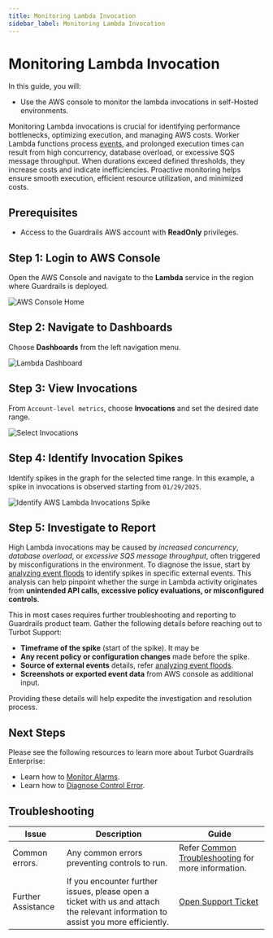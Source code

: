 ```yaml
---
title: Monitoring Lambda Invocation
sidebar_label: Monitoring Lambda Invocation
---
```


# Monitoring Lambda Invocation

In this guide, you will:
- Use the AWS console to monitor the lambda invocations in self-Hosted environments.

Monitoring Lambda invocations is crucial for identifying performance bottlenecks, optimizing execution, and managing AWS costs. Worker Lambda functions process [events](/guardrails/docs/guides/azure/real-time-events#configuring-real-time-events), and prolonged execution times can result from high concurrency, database overload, or excessive SQS message throughput. When durations exceed defined thresholds, they increase costs and indicate inefficiencies. Proactive monitoring helps ensure smooth execution, efficient resource utilization, and minimized costs.


## Prerequisites

- Access to the Guardrails AWS account with **ReadOnly** privileges.

## Step 1: Login to AWS Console

Open the AWS Console and navigate to the **Lambda** service in the region where Guardrails is deployed.

![AWS Console Home](/images/docs/guardrails/guides/hosting-guardrails/monitoring/investigate-lambda-invocation/aws-console-home.png)

## Step 2: Navigate to Dashboards

Choose **Dashboards** from the left navigation menu.

![Lambda Dashboard](/images/docs/guardrails/guides/hosting-guardrails/monitoring/investigate-lambda-invocation/aws-lambda-dashboard-select.png)

## Step 3: View Invocations

From `Account-level metrics`, choose **Invocations** and set the desired date range.

![Select Invocations](/images/docs/guardrails/guides/hosting-guardrails/monitoring/investigate-lambda-invocation/aws-lambda-select-invocations.png)

## Step 4: Identify Invocation Spikes

Identify spikes in the graph for the selected time range. In this example, a spike in invocations is observed starting from `01/29/2025`.

![Identify AWS Lambda Invocations Spike](/images/docs/guardrails/guides/hosting-guardrails/monitoring/investigate-lambda-invocation/aws-lambda-invocations-spike.png)

<!-- ## Step 5: Investigate and Resolve Spike

High Lambda invocations may result from `increased concurrency`, `database overload`, or `excessive SQS message` throughput, often caused by misconfigurations in the environment. One way to identify the root cause is by [analyzing event floods](/guardrails/docs/guides/hosting-guardrails/monitoring/investigate-event-flood) for spikes in specific external events, which can help pinpoint the source of increased Lambda activity.
Once the root cause is determined, apply the necessary fixes. -->


## Step 5: Investigate to Report

High Lambda invocations may be caused by *increased concurrency*, *database overload*, or *excessive SQS message throughput*, often triggered by misconfigurations in the environment. To diagnose the issue, start by [analyzing event floods](/guardrails/docs/guides/hosting-guardrails/monitoring/investigate-event-flood) to identify spikes in specific external events. This analysis can help pinpoint whether the surge in Lambda activity originates from **unintended API calls, excessive policy evaluations, or misconfigured controls**.

This in most cases requires further troubleshooting and reporting to Guardrails product team. Gather the following details before reaching out to Turbot Support:

- **Timeframe of the spike** (start of the spike). It may be
- **Any recent policy or configuration changes** made before the spike.
- **Source of external events** details, refer [analyzing event floods](/guardrails/docs/guides/hosting-guardrails/monitoring/investigate-event-flood).
- **Screenshots or exported event data** from AWS console as additional input.

Providing these details will help expedite the investigation and resolution process.

<!-- ## Step 6: Review

- [ ] Ensure that the Lambda invocation spike stabilizes and returns to normal levels.

![lambda Invocation Resolved](/images/docs/guardrails/guides/hosting-guardrails/monitoring/investigate-lambda-invocation/aws-lambda-invocations-resolved.png) -->

## Next Steps

Please see the following resources to learn more about Turbot Guardrails Enterprise:

- Learn how to [Monitor Alarms](https://turbot.com/guardrails/docs/guides/hosting-guardrails/monitoring/diagnose-control-error).
- Learn how to [Diagnose Control Error](/guardrails/docs/guides/hosting-guardrails/monitoring/diagnose-control-error).

## Troubleshooting

| Issue                                      | Description                                                                                                                                                                                                 | Guide                                |
|----------------------------------------------|-------------------------------------------------------------------------------------------------------------------------------------------------------------------------------------------------------------------|-----------------------------------------------------|
| Common errors.                     | Any common errors preventing controls to run.   |Refer [Common Troubleshooting](/guardrails/docs/guides/troubleshooting) for more information.
| Further Assistance                       | If you encounter further issues, please open a ticket with us and attach the relevant information to assist you more efficiently.                                                 | [Open Support Ticket](https://support.turbot.com)   |